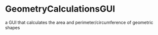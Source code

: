 # GeometryCalculationsGUI
a GUI that calculates the area and perimeter/circumference of geometric shapes
